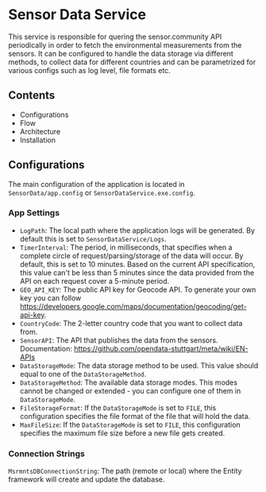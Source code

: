 # Sensor Data Service
This service is responsible for quering the sensor.community API periodically in order to fetch the environmental measurements from the sensors. It can be configured to handle the data storage via different methods, to collect data for different countries and can be parametrized for various configs such as log level, file formats etc.

## Contents
- Configurations
- Flow
- Architecture
- Installation

## Configurations
The main configuration of the application is located in `SensorData/app.config` or `SensorDataService.exe.config`.
### App Settings
- `LogPath`: The local path where the application logs will be generated. By default this is set to `SensorDataService/Logs`.
- `TimerInterval`: The period, in milliseconds, that specifies when a complete circle of request/parsing/storage of the data will occur. By default, this is set to 10 minutes. Based on the current API specification, this value can't be less than 5 minutes since the data provided from the API on each request cover a 5-minute period.
- `GEO_API_KEY`: The public API key for Geocode API. To generate your own key you can follow https://developers.google.com/maps/documentation/geocoding/get-api-key.
- `CountryCode`: The 2-letter country code that you want to collect data from.
- `SensorAPI`: The API that publishes the data from the sensors. Documentation: https://github.com/opendata-stuttgart/meta/wiki/EN-APIs
- `DataStorageMode`: The data storage method to be used. This value should equal to one of the `DataStorageMethod`.
- `DataStorageMethod`: The available data storage modes. This modes cannot be changed or extended - you can configure one of them in `DataStorageMode`.
- `FileStorageFormat`: If the `DataStorageMode` is set to `FILE`, this configuration specifies the file format of the file that will hold the data.
- `MaxFileSize`: If the `DataStorageMode` is set to `FILE`, this configuration specifies the maximum file size before a new file gets created.

### Connection Strings
`MsrmntsDBConnectionString`: The path (remote or local) where the Entity framework will create and update the database.
